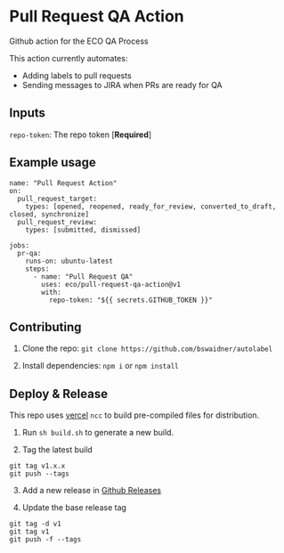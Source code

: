 # Pull Request QA Action
Github action for the ECO QA Process

This action currently automates:
- Adding labels to pull requests
- Sending messages to JIRA when PRs are ready for QA

## Inputs
 
`repo-token`: The repo token [**Required**]

## Example usage

```
name: "Pull Request Action"
on:
  pull_request_target:
    types: [opened, reopened, ready_for_review, converted_to_draft, closed, synchronize]
  pull_request_review:
    types: [submitted, dismissed]

jobs:
  pr-qa:
    runs-on: ubuntu-latest
    steps:
      - name: "Pull Request QA"
        uses: eco/pull-request-qa-action@v1
        with:
          repo-token: "${{ secrets.GITHUB_TOKEN }}"
```

## Contributing 

1. Clone the repo: `git clone https://github.com/bswaidner/autolabel`

2. Install dependencies:
`npm i` or `npm install`

## Deploy & Release

This repo uses [vercel](https://github.com/vercel/ncc) `ncc`  to build pre-compiled files for distribution.

1. Run `sh build.sh` to generate a new build.

2. Tag the latest build
```
git tag v1.x.x
git push --tags
```

3. Add a new release in [Github Releases](https://github.com/bswaidner/autolabel/releases)

4. Update the base release tag
```
git tag -d v1
git tag v1
git push -f --tags
```
